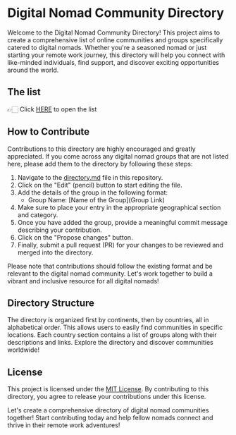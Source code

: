 # Digital Nomad Community Directory

Welcome to the Digital Nomad Community Directory! This project aims to create a comprehensive list of online communities and groups specifically catered to digital nomads. Whether you're a seasoned nomad or just starting your remote work journey, this directory will help you connect with like-minded individuals, find support, and discover exciting opportunities around the world.

## The list

👉🏻 Click [HERE](directory.md) to open the list

## How to Contribute

Contributions to this directory are highly encouraged and greatly appreciated. If you come across any digital nomad groups that are not listed here, please add them to the directory by following these steps:

1. Navigate to the [directory.md](directory.md) file in this repository.
2. Click on the "Edit" (pencil) button to start editing the file.
3. Add the details of the group in the following format:
   - Group Name: [Name of the Group](Group Link)
4. Make sure to place your entry in the appropriate geographical section and category.
5. Once you have added the group, provide a meaningful commit message describing your contribution.
6. Click on the "Propose changes" button.
7. Finally, submit a pull request (PR) for your changes to be reviewed and merged into the directory.

Please note that contributions should follow the existing format and be relevant to the digital nomad community. Let's work together to build a vibrant and inclusive resource for all digital nomads!

## Directory Structure

The directory is organized first by continents, then by countries, all in alphabetical order.
This allows users to easily find communities in specific locations. Each country section contains a list of groups along with their descriptions and links. Explore the directory and discover communities worldwide!


## License

This project is licensed under the [MIT License](LICENSE). By contributing to this directory, you agree to release your contributions under this license.

Let's create a comprehensive directory of digital nomad communities together! Start contributing today and help fellow nomads connect and thrive in their remote work adventures!

